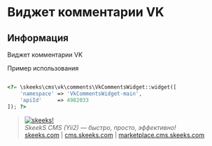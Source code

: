Виджет комментарии VK
===================================

Информация
-------------------

Виджет комментарии VK

Пример использования

```php

<?= \skeeks\cms\vk\comments\VkCommentsWidget::widget([
    'namespace' => 'VkCommentsWidget-main',
    'apiId'     => 4982033
]); ?>

```


> [![skeeks!](https://gravatar.com/userimage/74431132/13d04d83218593564422770b616e5622.jpg)](http://skeeks.com)  
<i>SkeekS CMS (Yii2) — быстро, просто, эффективно!</i>  
[skeeks.com](http://skeeks.com) | [cms.skeeks.com](http://cms.skeeks.com) | [marketplace.cms.skeeks.com](http://marketplace.cms.skeeks.com)
